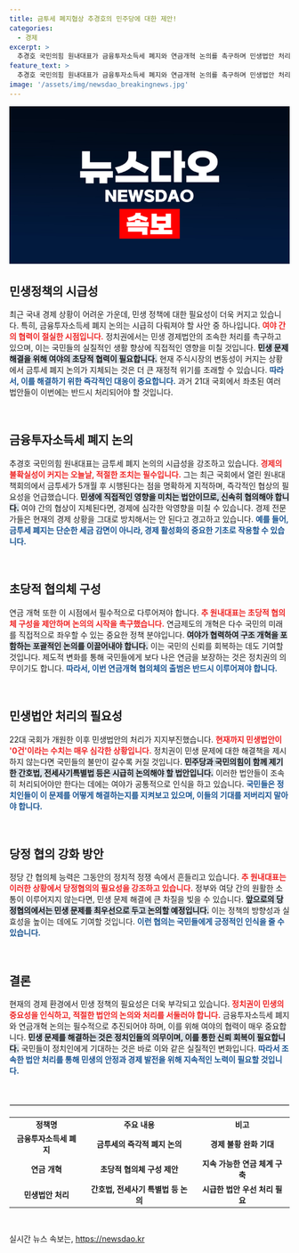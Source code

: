 ```yaml
---
title: 금투세 폐지협상 추경호의 민주당에 대한 제안!
categories:
  - 경제
excerpt: >
  추경호 국민의힘 원내대표가 금융투자소득세 폐지와 연금개혁 논의를 촉구하며 민생법안 처리에 나섰다. 여야 협력의 필요성이 대두되는 가운데, 이번 임시국회에서 민생경제 법안 처리에 대한 성과가 기대된다.
feature_text: >
  추경호 국민의힘 원내대표가 금융투자소득세 폐지와 연금개혁 논의를 촉구하며 민생법안 처리에 나섰다. 여야 협력의 필요성이 대두되는 가운데, 이번 임시국회에서 민생경제 법안 처리에 대한 성과가 기대된다.
image: '/assets/img/newsdao_breakingnews.jpg'
---
```


<p><img src="/assets/img/newsdao_breakingnews.jpg" alt="bookingtag 속보" /></p>

<h2 data-ke-size="size26">민생정책의 시급성</h2>

<p data-ke-size="size16">최근 국내 경제 상황이 어려운 가운데, 민생 정책에 대한 필요성이 더욱 커지고 있습니다. 특히, 금융투자소득세 폐지 논의는 시급히 다뤄져야 할 사안 중 하나입니다. <b><span style="color: #ee2323;">여야 간의 협력이 절실한 시점입니다.</span></b> 정치권에서는 민생 경제법안의 조속한 처리를 촉구하고 있으며, 이는 국민들의 실질적인 생활 향상에 직접적인 영향을 미칠 것입니다. <b><span style="background-color: #21538527;">민생 문제 해결을 위해 여야의 초당적 협력이 필요합니다.</span></b> 현재 주식시장의 변동성이 커지는 상황에서 금투세 폐지 논의가 지체되는 것은 더 큰 재정적 위기를 초래할 수 있습니다. <b><span style="color: #1a5490;">따라서, 이를 해결하기 위한 즉각적인 대응이 중요합니다.</span></b> 과거 21대 국회에서 좌초된 여러 법안들이 이번에는 반드시 처리되어야 할 것입니다.</p>

<p data-ke-size="size16">&nbsp;</p>

<h2 data-ke-size="size26">금융투자소득세 폐지 논의</h2>

<p data-ke-size="size16">추경호 국민의힘 원내대표는 금투세 폐지 논의의 시급성을 강조하고 있습니다. <b><span style="color: #ee2323;">경제의 불확실성이 커지는 오늘날, 적절한 조치는 필수입니다.</span></b> 그는 최근 국회에서 열린 원내대책회의에서 금투세가 5개월 후 시행된다는 점을 명확하게 지적하며, 즉각적인 협상의 필요성을 언급했습니다. <b><span style="background-color: #21538527;">민생에 직접적인 영향을 미치는 법안이므로, 신속히 협의해야 합니다.</span></b> 여야 간의 협상이 지체된다면, 경제에 심각한 악영향을 미칠 수 있습니다. 경제 전문가들은 현재의 경제 상황을 그대로 방치해서는 안 된다고 경고하고 있습니다. <b><span style="color: #1a5490;">예를 들어, 금투세 폐지는 단순한 세금 감면이 아니라, 경제 활성화의 중요한 기초로 작용할 수 있습니다.</span></b></p>

<p data-ke-size="size16">&nbsp;</p>

<h2 data-ke-size="size26">초당적 협의체 구성</h2>

<p data-ke-size="size16">연금 개혁 또한 이 시점에서 필수적으로 다루어져야 합니다. <b><span style="color: #ee2323;">추 원내대표는 초당적 협의체 구성을 제안하며 논의의 시작을 촉구했습니다.</span></b> 연금제도의 개혁은 다수 국민의 미래를 직접적으로 좌우할 수 있는 중요한 정책 분야입니다. <b><span style="background-color: #21538527;">여야가 협력하여 구조 개혁을 포함하는 포괄적인 논의를 이끌어내야 합니다.</span></b> 이는 국민의 신뢰를 회복하는 데도 기여할 것입니다. 제도적 변화를 통해 국민들에게 보다 나은 연금을 보장하는 것은 정치권의 의무이기도 합니다. <b><span style="color: #1a5490;">따라서, 이번 연금개혁 협의체의 출범은 반드시 이루어져야 합니다.</span></b></p>

<p data-ke-size="size16">&nbsp;</p>

<h2 data-ke-size="size26">민생법안 처리의 필요성</h2>

<p data-ke-size="size16">22대 국회가 개원한 이후 민생법안의 처리가 지지부진했습니다. <b><span style="color: #ee2323;">현재까지 민생법안이 '0건'이라는 수치는 매우 심각한 상황입니다.</span></b> 정치권이 민생 문제에 대한 해결책을 제시하지 않는다면 국민들의 불만이 갈수록 커질 것입니다. <b><span style="background-color: #21538527;">민주당과 국민의힘이 함께 제기한 간호법, 전세사기특별법 등은 시급히 논의해야 할 법안입니다.</span></b> 이러한 법안들이 조속히 처리되어야만 한다는 데에는 여야가 공통적으로 인식을 하고 있습니다. <b><span style="color: #1a5490;">국민들은 정치인들이 이 문제를 어떻게 해결하는지를 지켜보고 있으며, 이들의 기대를 저버리지 말아야 합니다.</span></b></p>

<p data-ke-size="size16">&nbsp;</p>

<h2 data-ke-size="size26">당정 협의 강화 방안</h2>

<p data-ke-size="size16">정당 간 협의체 능력은 그동안의 정치적 정쟁 속에서 흔들리고 있습니다. <b><span style="color: #ee2323;">추 원내대표는 이러한 상황에서 당정협의의 필요성을 강조하고 있습니다.</span></b> 정부와 여당 간의 원활한 소통이 이루어지지 않는다면, 민생 문제 해결에 큰 차질을 빚을 수 있습니다. <b><span style="background-color: #21538527;">앞으로의 당정협의에서는 민생 문제를 최우선으로 두고 논의할 예정입니다.</span></b> 이는 정책의 방향성과 실효성을 높이는 데에도 기여할 것입니다. <b><span style="color: #1a5490;">이런 협의는 국민들에게 긍정적인 인식을 줄 수 있습니다.</span></b></p>

<p data-ke-size="size16">&nbsp;</p>

<h2 data-ke-size="size26">결론</h2>

<p data-ke-size="size16">현재의 경제 환경에서 민생 정책의 필요성은 더욱 부각되고 있습니다. <b><span style="color: #ee2323;">정치권이 민생의 중요성을 인식하고, 적절한 법안의 논의와 처리를 서둘러야 합니다.</span></b> 금융투자소득세 폐지와 연금개혁 논의는 필수적으로 추진되어야 하며, 이를 위해 여야의 협력이 매우 중요합니다. <b><span style="background-color: #21538527;">민생 문제를 해결하는 것은 정치인들의 의무이며, 이를 통한 신뢰 회복이 필요합니다.</span></b> 국민들이 정치인에게 기대하는 것은 바로 이와 같은 실질적인 변화입니다. <b><span style="color: #1a5490;">따라서 조속한 법안 처리를 통해 민생의 안정과 경제 발전을 위해 지속적인 노력이 필요할 것입니다.</span></b></p>

<p data-ke-size="size16">&nbsp;</p>

<hr style="height: 1px; border: 1px solid #e0e0e0; margin: 20px 0;">

<table style="width: 100%;">
  <tr>
    <td style="text-align: center; height: 17px;"><b>정책명</b></td>
    <td style="text-align: center; height: 17px;"><b>주요 내용</b></td>
    <td style="text-align: center; height: 17px;"><b>비고</b></td>
  </tr>
  <tr>
    <td style="text-align: center; height: 17px;"><b>금융투자소득세 폐지</b></td>
    <td style="text-align: center; height: 17px;"><b>금투세의 즉각적 폐지 논의</b></td>
    <td style="text-align: center; height: 17px;"><b>경제 불황 완화 기대</b></td>
  </tr>
  <tr>
    <td style="text-align: center; height: 17px;"><b>연금 개혁</b></td>
    <td style="text-align: center; height: 17px;"><b>초당적 협의체 구성 제안</b></td>
    <td style="text-align: center; height: 17px;"><b>지속 가능한 연금 체계 구축</b></td>
  </tr>
  <tr>
    <td style="text-align: center; height: 17px;"><b>민생법안 처리</b></td>
    <td style="text-align: center; height: 17px;"><b>간호법, 전세사기 특별법 등 논의</b></td>
    <td style="text-align: center; height: 17px;"><b>시급한 법안 우선 처리 필요</b></td>
  </tr>
</table>

<p data-ke-size="size16">&nbsp;</p>
실시간 뉴스 속보는, <a href="https://newsdao.kr" rel="dofollow">https://newsdao.kr</a>


